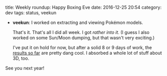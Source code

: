 title: Weekly roundup: Happy Boxing Eve
date: 2016-12-25 20:54
category: dev
tags: status, veekun

- **veekun**: I worked on extracting and viewing Pokémon models.

    That's it.  That's all I did all week.  I got _rather into it_.  (I guess I also worked on some Sun/Moon dumping, but that wasn't very exciting.)

    I've put it on hold for now, but after a solid 8 or 9 days of work, the [results so far](http://stuff.veekun.com/veekun-model-viewer/) are pretty dang cool.  I absorbed a whole lot of stuff about 3D, too.

See you next year!
